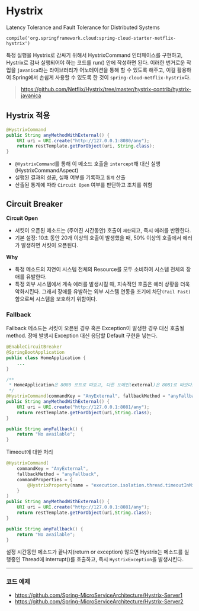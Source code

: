 # Hystrix
Latency Tolerance and Fault Tolerance for Distributed Systems
```
compile('org.springframework.cloud:spring-cloud-starter-netflix-hystrix')
```

특정 실행을 Hystrix로 감싸기 위해서 HystrixCommand 인터페이스를 구현하고, Hystrix로 감싸 실행되어야 하는 코드를 run() 안에 작성하면 된다. 
이러한 번거로운 작업을 ```javanica```라는 라이브러리가 어노테이션을 통해 할 수 있도록 해주고, 이걸 활용하여 Spring에서 손쉽게 사용할 수 있도록 한 것이 
```spring-cloud-netflix-hystrix```다.
> https://github.com/Netflix/Hystrix/tree/master/hystrix-contrib/hystrix-javanica


## Hystrix 적용
```java
@HystrixCommand
public String anyMethodWithExternal() {
    URI uri = URI.create("http://127.0.0.1:8080/any");
    return restTemplate.getForObject(uri, String.class);
}
```
* ```@HystrixCommand```를 통해 이 메소드 호출을 ```intercept```해 대신 실행 (HystrixCommandAspect)
* 실행된 결과의 성공, 실패 여부를 기록하고 ```통계``` 산출
* 산출된 통계에 따라 ```Circuit Open``` 여부를 판단하고 조치를 취함

## Circuit Breaker
**Circuit Open**
* 서킷이 오픈된 메소드는 (주어진 시간동안) 호출이 ```제한```되고, 즉시 에러를 반환한다.
* 기본 설정: 10초 동안 20개 이상의 호출이 발생했을 때, 50% 이상의 호출에서 에러가 발생하면 서킷이 오픈된다.

**Why**
* 특정 메소드의 지연이 시스템 전체의 Resource를 모두 소비하여 시스템 전체의 장애를 유발한다.
* 특정 외부 시스템에서 계속 에러를 발생시킬 때, 지속적인 호출은 에러 상황을 더욱 악화시킨다.
그래서 장애를 유발하는 외부 시스템 연동을 조기에 차단```(Fail Fast)```함으로써 시스템을 보호하기 위함이다.

### Fallback
Fallback 메소드는 서킷이 오픈된 경우 혹은 Exception이 발생한 경우 대신 호출될 method. 장애 발생시 Exception 대신 응답할 Default 구현을 넣는다.

```java
@EnableCircuitBreaker
@SpringBootApplication
public class HomeApplication {
    ...
}
```
```java
/**
 * HomeApplication은 8080 포트로 떠있고, 다른 도메인(external)은 8081로 떠있다고 가정한다.
 */
@HystrixCommand(commandKey = "AnyExternal", fallbackMethod = "anyFallback")
public String anyMethodWithExternal() {
    URI uri = URI.create("http://127.0.0.1:8081/any");
    return restTemplate.getForObject(uri,String.class);
}

public String anyFallback() {
    return "No available";
}
```

Timeout에 대한 처리
```java
@HystrixCommand(
    commandKey = "AnyExternal", 
    fallbackMethod = "anyFallback",
    commandProperties = {
        @HystrixProperty(name = "execution.isolation.thread.timeoutInMilliseconds", value = "500")  // default 1,000ms
    }
)
public String anyMethodWithExternal() {
    URI uri = URI.create("http://127.0.0.1:8081/any");
    return restTemplate.getForObject(uri,String.class);
}

public String anyFallback() {
    return "No available";
}
```
설정 시간동안 메소드가 끝나지(return or exception) 않으면 Hystrix는 메소드를 실행중인 Thread에 interrupt()를 호출하고, 즉시 ```HystrixException```을 발생시킨다.

---

### 코드 예제
* https://github.com/Spring-MicroServiceArchitecture/Hystrix-Server1
* https://github.com/Spring-MicroServiceArchitecture/Hystrix-Server2

